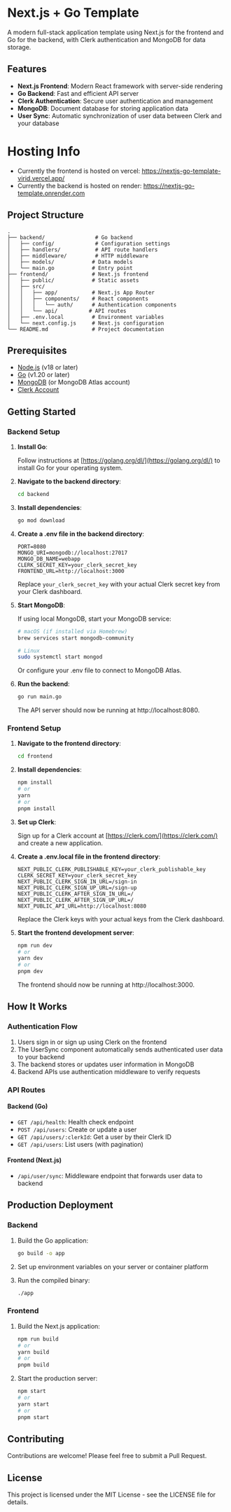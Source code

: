 # Next.js + Go Template

A modern full-stack application template using Next.js for the frontend and Go for the backend, with Clerk authentication and MongoDB for data storage.

## Features

- **Next.js Frontend**: Modern React framework with server-side rendering
- **Go Backend**: Fast and efficient API server
- **Clerk Authentication**: Secure user authentication and management
- **MongoDB**: Document database for storing application data
- **User Sync**: Automatic synchronization of user data between Clerk and your database

# Hosting Info

- Currently the frontend is hosted on vercel: https://nextjs-go-template-virid.vercel.app/
- Currently the backend is hosted on render: https://nextjs-go-template.onrender.com

## Project Structure

```
.
├── backend/                # Go backend
│   ├── config/             # Configuration settings
│   ├── handlers/           # API route handlers
│   ├── middleware/         # HTTP middleware
│   ├── models/            # Data models
│   └── main.go            # Entry point
├── frontend/              # Next.js frontend
│   ├── public/            # Static assets
│   ├── src/
│   │   ├── app/           # Next.js App Router
│   │   ├── components/    # React components
│   │   │   └── auth/      # Authentication components
│   │   └── api/          # API routes
│   ├── .env.local         # Environment variables
│   └── next.config.js     # Next.js configuration
└── README.md              # Project documentation
```

## Prerequisites

- [Node.js](https://nodejs.org/) (v18 or later)
- [Go](https://golang.org/dl/) (v1.20 or later)
- [MongoDB](https://www.mongodb.com/try/download/community) (or MongoDB Atlas account)
- [Clerk Account](https://clerk.com/)

## Getting Started

### Backend Setup

1. **Install Go**:

   Follow instructions at [https://golang.org/dl/](https://golang.org/dl/) to install Go for your operating system.

2. **Navigate to the backend directory**:

   ```bash
   cd backend
   ```

3. **Install dependencies**:

   ```bash
   go mod download
   ```

4. **Create a .env file in the backend directory**:

   ```
   PORT=8080
   MONGO_URI=mongodb://localhost:27017
   MONGO_DB_NAME=webapp
   CLERK_SECRET_KEY=your_clerk_secret_key
   FRONTEND_URL=http://localhost:3000
   ```

   Replace `your_clerk_secret_key` with your actual Clerk secret key from your Clerk dashboard.

5. **Start MongoDB**:

   If using local MongoDB, start your MongoDB service:

   ```bash
   # macOS (if installed via Homebrew)
   brew services start mongodb-community

   # Linux
   sudo systemctl start mongod
   ```

   Or configure your .env file to connect to MongoDB Atlas.

6. **Run the backend**:

   ```bash
   go run main.go
   ```

   The API server should now be running at http://localhost:8080.

### Frontend Setup

1. **Navigate to the frontend directory**:

   ```bash
   cd frontend
   ```

2. **Install dependencies**:

   ```bash
   npm install
   # or
   yarn
   # or
   pnpm install
   ```

3. **Set up Clerk**:

   Sign up for a Clerk account at [https://clerk.com/](https://clerk.com/) and create a new application.

4. **Create a .env.local file in the frontend directory**:

   ```
   NEXT_PUBLIC_CLERK_PUBLISHABLE_KEY=your_clerk_publishable_key
   CLERK_SECRET_KEY=your_clerk_secret_key
   NEXT_PUBLIC_CLERK_SIGN_IN_URL=/sign-in
   NEXT_PUBLIC_CLERK_SIGN_UP_URL=/sign-up
   NEXT_PUBLIC_CLERK_AFTER_SIGN_IN_URL=/
   NEXT_PUBLIC_CLERK_AFTER_SIGN_UP_URL=/
   NEXT_PUBLIC_API_URL=http://localhost:8080
   ```

   Replace the Clerk keys with your actual keys from the Clerk dashboard.

5. **Start the frontend development server**:

   ```bash
   npm run dev
   # or
   yarn dev
   # or
   pnpm dev
   ```

   The frontend should now be running at http://localhost:3000.

## How It Works

### Authentication Flow

1. Users sign in or sign up using Clerk on the frontend
2. The UserSync component automatically sends authenticated user data to your backend
3. The backend stores or updates user information in MongoDB
4. Backend APIs use authentication middleware to verify requests

### API Routes

#### Backend (Go)

- `GET /api/health`: Health check endpoint
- `POST /api/users`: Create or update a user
- `GET /api/users/:clerkId`: Get a user by their Clerk ID
- `GET /api/users`: List users (with pagination)

#### Frontend (Next.js)

- `/api/user/sync`: Middleware endpoint that forwards user data to backend

## Production Deployment

### Backend

1. Build the Go application:

   ```bash
   go build -o app
   ```

2. Set up environment variables on your server or container platform

3. Run the compiled binary:

   ```bash
   ./app
   ```

### Frontend

1. Build the Next.js application:

   ```bash
   npm run build
   # or
   yarn build
   # or
   pnpm build
   ```

2. Start the production server:

   ```bash
   npm start
   # or
   yarn start
   # or
   pnpm start
   ```

## Contributing

Contributions are welcome! Please feel free to submit a Pull Request.

## License

This project is licensed under the MIT License - see the LICENSE file for details.
